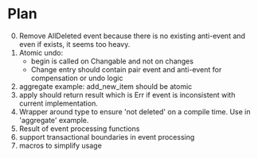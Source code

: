 # Plan


0. Remove AllDeleted event because there is no existing
anti-event and even if exists, it seems too heavy.
0. Atomic undo:
    - begin is called on Changable and not on changes
    - Change entry should contain pair event and anti-event for
        compensation or undo logic
1. aggregate example: add_new_item should be atomic
4. apply should return result which is Err if event is inconsistent with
   current implementation.
5. Wrapper around type to ensure 'not deleted' on a compile time.
Use in 'aggregate' example.
6. Result of event processing functions
7. support transactional boundaries in event processing
8. macros to simplify usage


